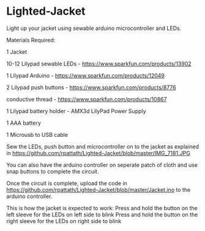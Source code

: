 # Lighted-Jacket

Light up your jacket using sewable arduino microcontroller and LEDs.

Materials Required:

1 Jacket

10-12 Lilypad sewable LEDs - https://www.sparkfun.com/products/13902

1 Lilypad Arduino - https://www.sparkfun.com/products/12049

2 Lilypad push buttons - https://www.sparkfun.com/products/8776

conductive thread - https://www.sparkfun.com/products/10867

1 Lilypad battery holder - AMX3d LilyPad Power Supply

1 AAA battery

1 Microusb to USB cable

Sew the LEDs, push button and microcontroller on to the jacket as explained in https://github.com/rpattath/Lighted-Jacket/blob/master/IMG_7181.JPG

You can also have the arduino controller on seperate patch of cloth and use snap buttons to complete the circuit.

Once the circuit is complete, upload the code in https://github.com/rpattath/Lighted-Jacket/blob/master/Jacket.ino to the arduino controller.

This is how the jacket is expected to work:
Press and hold the button on the left sleeve for the LEDs on left side to blink
Press and hold the button on the right sleeve for the LEDs on right side to blink
